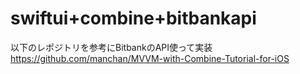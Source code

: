 # swiftui+combine+bitbankapi

以下のレポジトリを参考にBitbankのAPI使って実装  
https://github.com/manchan/MVVM-with-Combine-Tutorial-for-iOS

